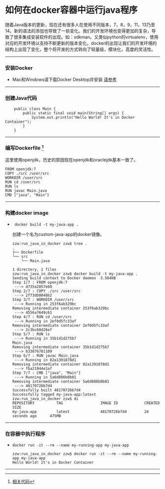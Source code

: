 如何在docker容器中运行java程序
====

随着Java版本的更新，现在还有很多人在使用不同版本，7，8，9，11，13乃至14。新的语法的添加也导致了一些变化。我们的开发环境也变得更加的复杂，导致了很多集成安装软件的出现。如：sdkman。又类似python的virtualenv，使用对应的开发环境以支持不断更新的版本变化。docker的出现让我们的开发环境的结构上出现了变化，整个将开发的方式转向了轻量级，模块化，高度的灵活性。

***

### 安装Docker

* Mac和Windows请下载Docker Desktop并安装 [请参考](https://www.docker.com/products/docker-desktop)

***

### 创建Java代码

```
    public class Main {
        public static final void main(String[] args) {
            System.out.println("Hello World! It's in Docker Container");
        }
    }
```

***

### 编写Dockerfile [^source]

这里使用openjdk，历史的原因现在openjdk和oraclejdk基本一致了。

```
FROM openjdk:7
COPY ./src /user/src
WORKDIR /user/src
RUN cd /user/src
RUN ls
RUN javac Main.java
CMD ["java", "Main"]
```

***

### 构建docker image

* ` docker build -t my-java-app .`

    创建一个名为custom-java-app的docker镜像。

    ```
    zzw:run_java_in_docker zzw$ tree .
    .
    ├── Dockerfile
    └── src
        └── Main.java

    1 directory, 2 files
    zzw:run_java_in_docker zzw$ docker build -t my-java-app .
    Sending build context to Docker daemon  3.584kB
    Step 1/7 : FROM openjdk:7
     ---> d735a2057e60
    Step 2/7 : COPY ./src /user/src
     ---> 2f73db0048b2
    Step 3/7 : WORKDIR /user/src
     ---> Running in 253f6ab329bc
    Removing intermediate container 253f6ab329bc
     ---> 4556a7649c61
    Step 4/7 : RUN cd /user/src
     ---> Running in 2ef0d5fc33af
    Removing intermediate container 2ef0d5fc33af
     ---> 2c3bc60d26ef
    Step 5/7 : RUN ls
     ---> Running in 35b1d1d275b7
    Main.java
    Removing intermediate container 35b1d1d275b7
     ---> b33876781109
    Step 6/7 : RUN javac Main.java
     ---> Running in 82a1391878d1
    Removing intermediate container 82a1391878d1
     ---> fba21944e1af
    Step 7/7 : CMD ["java", "Main"]
     ---> Running in 5a6d886b0b01
    Removing intermediate container 5a6d886b0b01
     ---> 48170726b7d4
    Successfully built 48170726b7d4
    Successfully tagged my-java-app:latest
    zzw:run_java_in_docker zzw$ di
    REPOSITORY          TAG                 IMAGE ID            CREATED             SIZE
    my-java-app         latest              48170726b7d4        24 seconds ago      475MB
    ```

***

### 在容器中执行程序

* `docker run -it --rm --name my-running-app my-java-app`

    ```
    zzw:run_java_in_docker zzw$ docker run -it --rm --name my-running-app my-java-app
    Hello World! It's in Docker Container
    ```

***

[^source]: [相关代码](https://github.com/davidzou/WonderingWall/tree/master/challenge/run_java_in_docker)
